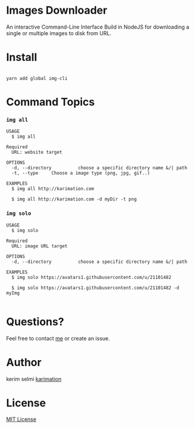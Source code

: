 # Images Downloader

An interactive Command-Line Interface Build in NodeJS for downloading a single or multiple images to disk from URL. 


# Install

```

yarn add global img-cli

```


# Command Topics
### `img all`

```
USAGE
  $ img all 

Required
  URL: website target

OPTIONS
  -d, --directory          choose a specific directory name &/| path 
  -t, --type     Choose a image type (png, jpg, gif..)
  
EXAMPLES
  $ img all http://karimation.com
  
  $ img all http://karimation.com -d myDir -t png

```

### `img solo`

```
USAGE
  $ img solo 

Required
  URL: image URL target

OPTIONS
  -d, --directory          choose a specific directory name &/| path 
  
EXAMPLES
  $ img solo https://avatars1.githubusercontent.com/u/21101482
  
  $ img solo https://avatars1.githubusercontent.com/u/21101482 -d myImg
  
```

# Questions?

Feel free to contact <a href="http://www.karimation.com">me</a> or create an issue.

# Author

kerim selmi <a href="http://www.karimation.com">karimation</a>

# License

<a href="LICENSE">MIT License</a>